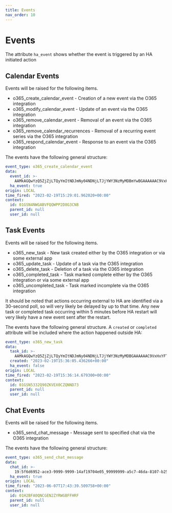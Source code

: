 ```yaml
---
title: Events
nav_order: 10
---
```


# Events

The attribute `ha_event` shows whether the event is triggered by an HA initiated action

##  Calendar Events

Events will be raised for the following items.

- o365_create_calendar_event - Creation of a new event via the O365 integration
- o365_modify_calendar_event - Update of an event via the O365 integration
- o365_remove_calendar_event - Removal of an event via the O365 integration
- o365_remove_calendar_recurrences - Removal of a recurring event series via the O365 integration
- o365_respond_calendar_event - Response to an event via the O365 integration

The events have the following general structure:

```yaml
event_type: o365_create_calendar_event
data:
  event_id: >-
    AAMkAGQwYzQ5ZjZjLTQyYmItNDJmNy04NDNjLTJjYWY3NzMyMDBmYwBGAAAAAAC9VxHxYFrdCHSJkXtJ-BwCoiRErLbiNRJDCFyMjq4khAAY9v0_vAACoiRErLbiNRJDCFyMjq4khAAcZSY4SAAA=
  ha_event: true
origin: LOCAL
time_fired: "2023-02-19T15:29:01.962020+00:00"
context:
  id: 01GSN4NWGABVFQQWPP2D8G3CN8
  parent_id: null
  user_id: null
```

##  Task Events

Events will be raised for the following items.

- o365_new_task - New task created either by the O365 integration or via some external app
- o365_update_task - Update of a task via the O365 integration
- o365_delete_task - Deletion of a task via the O365 integration
- o365_completed_task - Task marked complete either by the O365 integration or via some external app
- o365_uncompleted_task - Task marked incomplete via the O365 integration

It should be noted that actions occurring external to HA are identified via a 30-second poll, so will very likely be delayed by up to that time. Any new task or completed task occurring within 5 minutes before HA restart will very likely have a new event sent after the restart.

The events have the following general structure. A `created` or `completed` attribute will be included where the action happened outside HA:

```yaml
event_type: o365_new_task
data:
  task_id: >-
    AAMkAGQwYzQ5ZjZjLTQyYmItNDJmNy04NDNjLTJjYWY3NzMyMDBGAAAAAAC9VxHxYFTdSrdCHSJkXtJ-BwCoiRErLbiNRJDCFyMjq4khAAbWN3xqAACoiRErLbiNRJDCFyMjq4khAAcZSXKvAAA=
  created: "2023-02-19T15:36:05.436266+00:00"
  ha_event: false
origin: LOCAL
time_fired: "2023-02-19T15:36:14.679300+00:00"
context:
  id: 01GSN5332Q90ZKVEX0CZQNND73
  parent_id: null
  user_id: null
```
##  Chat Events

Events will be raised for the following items.

- o365_send_chat_message - Message sent to specified chat via the O365 integration

The events have the following general structure:

```yaml
event_type: o365_send_chat_message
data:
  chat_id: >-
    19:5f6d6952-ace3-9999-9999-14af19704e05_99999999-a5c7-46da-8107-b25090a1ed66@unq.gbl.spaces
  ha_event: true
origin: LOCAL
time_fired: "2023-06-07T17:43:39.509758+00:00"
context:
  id: 01H2BFA0QNCGEN2ZYRWGBFFHRF
  parent_id: null
  user_id: null
```